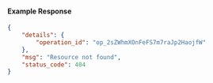 <!-- Code generated for API Clients. DO NOT EDIT. -->

#### Example Response

```json
{
	"details": {
		"operation_id": "op_2sZWhmXOnFeFS7m7raJp2HaojfW"
	},
	"msg": "Resource not found",
	"status_code": 404
}
```
